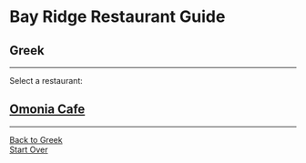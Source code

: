 # Bay Ridge Restaurant Guide
## Greek
---
Select a restaurant:
## [Omonia Cafe](http://omoniacafe.com/)
---
[Back to Greek](greek.md)  
[Start Over](../home.md)
